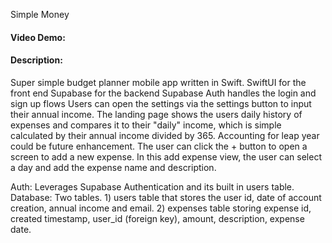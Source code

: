 Simple Money
#### Video Demo:  <URL HERE>
#### Description:
Super simple budget planner mobile app written in Swift.
SwiftUI for the front end
Supabase for the backend
Supabase Auth handles the login and sign up flows
Users can open the settings via the settings button to input their annual income. 
The landing page shows the users daily history of expenses and compares it to their "daily" income, which is simple calculated by their annual income divided by 365. Accounting for leap year could be future enhancement.
The user can click the + button to open a screen to add a new expense. In this add expense view, the user can select a day and add the expense name and description.

Auth: Leverages Supabase Authentication and its built in users table. 
Database: Two tables. 1) users table that stores the user id, date of account creation, annual income and email. 2) expenses table storing expense id, created timestamp, user_id (foreign key), amount, description, expense date.

